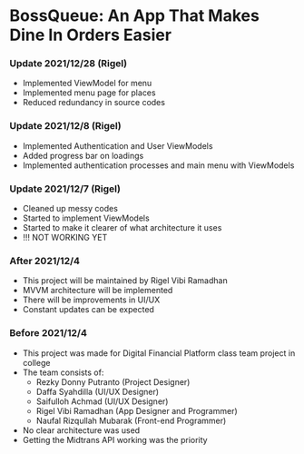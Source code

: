 # BossQueue: An App That Makes Dine In Orders Easier

### Update 2021/12/28 (Rigel)
- Implemented ViewModel for menu
- Implemented menu page for places
- Reduced redundancy in source codes

### Update 2021/12/8 (Rigel)
- Implemented Authentication and User ViewModels
- Added progress bar on loadings
- Implemented authentication processes and main menu with ViewModels

### Update 2021/12/7 (Rigel)
- Cleaned up messy codes
- Started to implement ViewModels
- Started to make it clearer of what architecture it uses
- !!! NOT WORKING YET

### After 2021/12/4
- This project will be maintained by Rigel Vibi Ramadhan
- MVVM architecture will be implemented
- There will be improvements in UI/UX
- Constant updates can be expected

### Before 2021/12/4
- This project was made for Digital Financial Platform class team project in college
- The team consists of:
  - Rezky Donny Putranto (Project Designer)
  - Daffa Syahdilla (UI/UX Designer)
  - Saifulloh Achmad (UI/UX Designer)
  - Rigel Vibi Ramadhan (App Designer and Programmer)
  - Naufal Rizqullah Mubarak (Front-end Programmer)
- No clear architecture was used
- Getting the Midtrans API working was the priority
